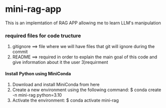 # mini-rag-app

This is an implemtation of RAG APP allowing me to learn LLM's manipulation

### required files for code tructure
1) gitignore ==> file where we will have files that git will ignore during the commit
2) README ==> required in order to explain the main goal of this code and give information about it the user
3)requirment


#### Install Python using MiniConda

1) Download and install MiniConda from here
2) Create a new environment using the following command:
$ conda create -n mini-rag python=3.10
3) Activate the environment:
$ conda activate mini-rag

